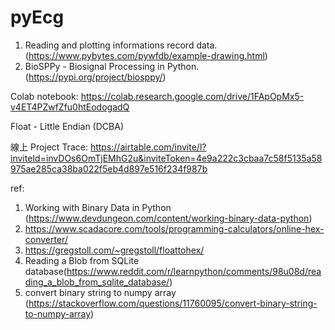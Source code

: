 # pyEcg
1. Reading and plotting informations record data. (https://www.pybytes.com/pywfdb/example-drawing.html)
2. BioSPPy - Biosignal Processing in Python. (https://pypi.org/project/biosppy/)

Colab notebook: https://colab.research.google.com/drive/1FApOpMx5-v4ET4PZwfZfu0htEodogadQ

Float - Little Endian (DCBA)

線上 Project Trace: https://airtable.com/invite/l?inviteId=invDOs6OmTjEMhG2u&inviteToken=4e9a222c3cbaa7c58f5135a58975ae285ca38ba022f5eb4d897e516f234f987b

ref:
1. Working with Binary Data in Python (https://www.devdungeon.com/content/working-binary-data-python)
2. https://www.scadacore.com/tools/programming-calculators/online-hex-converter/
3. https://gregstoll.com/~gregstoll/floattohex/
4. Reading a Blob from SQLite database(https://www.reddit.com/r/learnpython/comments/98u08d/reading_a_blob_from_sqlite_database/)
5. convert binary string to numpy array (https://stackoverflow.com/questions/11760095/convert-binary-string-to-numpy-array)
